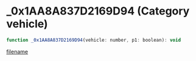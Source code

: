 # _0x1AA8A837D2169D94 (Category vehicle)

```js
function _0x1AA8A837D2169D94(vehicle: number, p1: boolean): void
```

[filename](_0x1AA8A837D2169D94_m.md ':include')